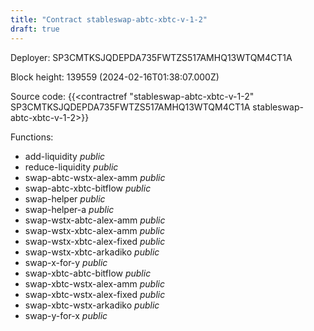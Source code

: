 ```yaml
---
title: "Contract stableswap-abtc-xbtc-v-1-2"
draft: true
---
```

Deployer: SP3CMTKSJQDEPDA735FWTZS517AMHQ13WTQM4CT1A


 



Block height: 139559 (2024-02-16T01:38:07.000Z)

Source code: {{<contractref "stableswap-abtc-xbtc-v-1-2" SP3CMTKSJQDEPDA735FWTZS517AMHQ13WTQM4CT1A stableswap-abtc-xbtc-v-1-2>}}

Functions:

* add-liquidity _public_
* reduce-liquidity _public_
* swap-abtc-wstx-alex-amm _public_
* swap-abtc-xbtc-bitflow _public_
* swap-helper _public_
* swap-helper-a _public_
* swap-wstx-abtc-alex-amm _public_
* swap-wstx-xbtc-alex-amm _public_
* swap-wstx-xbtc-alex-fixed _public_
* swap-wstx-xbtc-arkadiko _public_
* swap-x-for-y _public_
* swap-xbtc-abtc-bitflow _public_
* swap-xbtc-wstx-alex-amm _public_
* swap-xbtc-wstx-alex-fixed _public_
* swap-xbtc-wstx-arkadiko _public_
* swap-y-for-x _public_
